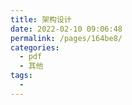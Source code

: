```yaml
---
title: 架构设计
date: 2022-02-10 09:06:48
permalink: /pages/164be8/
categories:
  - pdf
  - 其他
tags:
  - 
---
```

